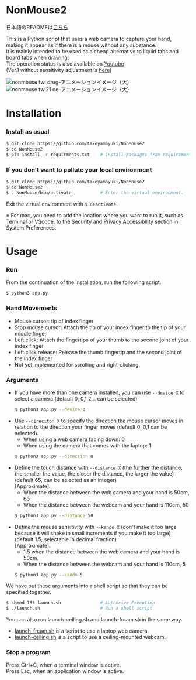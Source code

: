 # NonMouse2
日本語のREADMEは[こちら](README-ja.md)  

This is a Python script that uses a web camera to capture your hand, making it appear as if there is a mouse without any substance.   
It is mainly intended to be used as a cheap alternative to liquid tabs and board tabs when drawing.    
The operation status is also available on [Youtube](https://youtu.be/ufvOJUTCF8M)  
(Ver.1 without sensitivity adjustment is [here](https://github.com/takeyamayuki/NonMouse))  

![nonmouse twi drug-アニメーションイメージ（大）](https://user-images.githubusercontent.com/22733958/121180947-7054ef80-c89c-11eb-9c7a-42a9e1f3f02a.gif)  
![nonmouse twi21 oe-アニメーションイメージ（大）](https://user-images.githubusercontent.com/22733958/121180967-75b23a00-c89c-11eb-82fa-4f5d9abda320.gif)  

# Installation

### Install as usual
```sh
$ git clone https://github.com/takeyamayuki/NonMouse2
$ cd NonMouse2
$ pip install -r requirments.txt    # Install packages from requirements.txt   
```
### If you don't want to pollute your local environment
```sh
$ git clone https://github.com/takeyamayuki/NonMouse2
$ cd NonMouse2
$ . NonMouse/bin/activate           # Enter the virtual environment. 
```
Exit the virtual environment with `$ deactivate`.  

※ For mac, you need to add the location where you want to run it, such as Terminal or VScode, to the Security and Privacy Accessibility section in System Preferences.

# Usage
### Run
From the continuation of the installation, run the following script.
```sh
$ python3 app.py
```
### Hand Movements
* Mouse cursor: tip of index finger  
* Stop mouse cursor: Attach the tip of your index finger to the tip of your middle finger      
* Left click: Attach the fingertips of your thumb to the second joint of your index finger
* Left click release: Release the thumb fingertip and the second joint of the index finger  
* Not yet implemented for scrolling and right-clicking

### Arguments
* If you have more than one camera installed, you can use `--device X` to select a camera (default 0,  0,1,2... can be selected)   
    ```sh
    $ python3 app.py --device 0
    ```
* Use `--direciton X` to specify the direction the mouse cursor moves in relation to the direction your finger moves (default 0,  0,1 can be selected).  
    * When using a web camera facing down: 0     
    * When using the camera that comes with the laptop: 1
    ```sh
    $ python3 app.py --direction 0
    ```
* Define the touch distance with `--distance X` (the further the distance, the smaller the value, the closer the distance, the larger the value) (default 65, can be selected as an integer)   
[Approximate].
    * When the distance between the web camera and your hand is 50cm, 65
    * When the distance between the webcam and your hand is 110cm, 50
    ```sh
    $ python3 app.py --distance 50
    ```
* Define the mouse sensitivity with `--kando X` (don't make it too large because it will shake in small increments if you make it too large) (default 1.5, selectable in decimal fraction)  
[Approximate].
    * 1.5 when the distance between the web camera and your hand is 50cm.
    * When the distance between the webcam and your hand is 110cm, 5
    ```sh
    $ python3 app.py --kando 5
    ```
We have put these arguments into a shell script so that they can be specified together.  
```sh
$ chmod 755 launch.sh               # Authorize Execution
$ ./launch.sh                       # Run a shell script
```
You can also run launch-ceiling.sh and launch-frcam.sh in the same way.
* [launch-frcam.sh](launch-frcam.sh) is a script to use a laptop web camera  
* [launch-ceiling.sh](launch-ceiling.sh) is a script to use a ceiling-mounted webcam.
### Stop a program
Press Ctrl+C, when a terminal window is active.     
Press Esc, when an application window is active.    
